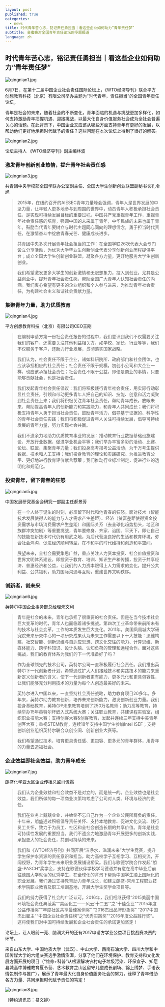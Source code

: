 ```yaml
---
layout: post
published: true
categories:
  - news
title: 时代青年苦心志，铭记责任勇担当｜看这些企业如何助力“青年责任梦”
subtitle: 金蜜蜂对全国青年责任论坛的专题报道
language: zh
---
```

## 时代青年苦心志，铭记责任勇担当｜看这些企业如何助力“青年责任梦”

![qingnian1.jpg]({{site.baseurl}}/image/qingnian1.jpg)

6月7日，在第十二届中国企业社会责任国际论坛上，《WTO经济导刊》联合平方创想教育科技（北京）有限公司举办主题为“时代青年，责任担当”的全国青年责任论坛。

青年是社会的未来，随着社会的不断变化，青年面临的机遇与挑战更加多样化，如何支持激励青年把握机遇、迎接挑战，以最大化自身价值服务社会成为全社会普遍关心的话题。在此背景下，中国企业又应该从哪些方面支持青年有更好的发展，以帮助他们更好地承担时代赋予的责任？这些问题在本次论坛上得到了很好的解答。

![qingnian2.jpg]({{site.baseurl}}/image/qingnian2.jpg)

论坛主持人 《WTO经济导刊》副主编林波

### 激发青年创新创业热情，提升青年社会责任感

![qingnian3.jpg]({{site.baseurl}}/image/qingnian3.jpg)

共青团中央学校部全国学联办公室副主任、全国大学生创新创业联盟副秘书长孔令旭

>2015年，在纽约召开的AIESEC青年力量峰会强调，青年人是世界发展的中坚力量，让年轻人更多地参与到周围的世界中，动员青年人积极承担社会责任，是实现可持续发展目标的重要过程。中国共产党重视青年工作，重视青年社会责任感的培育，强调中国的未来属于青年，中华民族的未来也属于青年，鼓励当代青年要树立与时代主题同心同向的理想信念，勇于担当时代责任，在激情奋斗中绽放青春光芒、健康成长进步。
>
>共青团中央多次开展青年社会担当的工作：在全国学联26次代表大会专门设立分享活动，为优秀大学毕业生创新创业代表分享创新创业历程提供平台；成立全国大学生创新创业联盟，凝聚各方力量，更好地服务大学生创新创业。
>
>我们希望激发更多大学生的创新激情和无限想象力，投入到创业，尤其是公益创业中，提升青年社会责任感，帮助全国广大青年人认知社会责任的内涵。我们衷心希望有更多的企业组织和个人参与进来，为推动青年社会责任，为构建社会主义和谐社会贡献力量。

### 集聚青年力量，助力优质教育

![qingnian4.jpg]({{site.baseurl}}/image/qingnian4.jpg)

平方创想教育科技（北京）有限公司CEO王刚

>在编制申请方第一份社会责任报告的过程中，我们意识到我们不仅需要关注我们的客户，还需要关注其他利益相关方，如学校、家长、行业等等，我们不仅服务于客户，还助力行业发展，贯彻落实国家战略。
>
>我们认为，社会责任不限于企业，诸如科研院所、政府部门和社会团体，也应该承担相应的社会责任；社会责任不限于规模，初创小公司和大企业一样，也应该承担社会责任；社会责任不限于公益，即便是商业的事情，只要能够贡献社会，也是社会责任。
>
>我们发起青年社会责任倡议：我们将积极践行青年社会责任，用实际行动彰显社会责任，引领和带动更多青年人把自己的知识、技能、创意和活力凝聚到社会责任上来；我们将积极关注青年社会责任，帮助青年成长，放眼未来，帮助提高青年人的创新能力和实践能力，和青年人共同成长；我们将积极支持青年人勇于担当社会责任，鼓励青年活力，倡导基于证据的、科学性的青年社会责任实践；我们将积极促进青年人关注可持续发展，倡导可持续发展的青年力量，努力实现社会共赢。
>
>我们不遗余力地助力优质教育事业的发展：推动教育行业数据基础设施建设，开放行业数据，促进学业机会平等；我们举办丰富多彩的活动、比赛、论坛、联盟，集聚青年力量；我们投身高考报考公益活动，为千万考生提供数据、技术和人工支持；我们投身教育的理论和实践研究。为推进教育公平、更好地进行教育评价献言荐策；我们推动行业标准制定，促进行业的透明化和规范化。

### 投资青年，留下青春的狂怒

![qingnian5.jpg]({{site.baseurl}}/image/qingnian5.jpg)

中国发展研究基金会研究一部副主任郝景芳

>在一个人终于诞生的时刻，必须留下时代和他青春的狂怒。面对技术（智能技术发展使得人的能力与人才需求产生差距）、经济（贫富差距使得资金投资需求与市场消费需求产生差距）和国际关系（去全球化趋势抬头，地区和族群冲突加剧）等重要挑战，青年要修身、齐家、治国、平天下，即让自己的技能在新技术时代仍有用武之地，为后代营造良好的生活和教育环境，弥合社会鸿沟，促进经济顺利转型，在不和平的时代维持和创造和平空间。
>
>展望未来，全社会需要集思广益，重点关注人力资本投资、社会价值投资和世界文明体系建设，即投资于教育、培训、知识生产和传播，投资于共享经济、普惠经济和公益，让我们的人力资本跟得上人力需求的变化，提升公共利益、公共福利，助力国际沟通与互助，重建世界文明秩序。

### 创新者，创未来
![qingnian6.jpg]({{site.baseurl}}/image/qingnian6.jpg)

英特尔中国企业事务部总经理朱文利

>青年是社会的未来，青年也承担了很重要的社会责任。但是在当今技术社会巨大变革的时代，青年人也面临着诸多挑战。第四次工业革命带来前所未有的技术与社会变革，工作的本质发生巨大变化。2011年，美国凤凰城大学研究院未来研究中心的一项研究成果认为未来工作需要以下十大技能：思维构建、社交智能、创新思维与自适应思想、跨文化交往的能力、计算思维、新媒体能力、跨学科知识、设计头脑、认知负荷的管理和远程合作。面对这些挑战，我们的教育体系为我们的下一代准备好了吗？
>
>作为全球领先的技术公司，英特尔公司一直积极履行社会责任。我们推出英特尔下一代创新者计划，希望通过扩大人们接触技术和实践技术的能力来重新定义创新者的含义，使下一代创新者更有能力、更多元化和更具包容性，让我们能够充分利用技术的力量为每个人创造最美好的未来。
>
>英特尔进入中国以来，一直坚持社会责任战略，助力教育项目20多年。多年来，英特尔助力教育创新，培养未来创新能力，激发创新创业力量。我们投身基础教育，英特尔®未来教育培训了250万名教师；助力高等教育，持续举办15年英特尔杯嵌入式系统大赛；关注职业教育，共建课程实验室，组织职业技能大赛；支持创客大赛&创客教育，发起并连续三年支持中美青年创客大赛；重视STEM教育，连续18年支持中国学生参加Intel ISEF；支持创新创业组织英特尔联合众创空间、创新创业大赛等。
>
>我们希望通过技术，培育更具责任感、更包容、更多元的青年群体，用青年的力量去造福社会。

### 企业效益即社会效益，助力青年成长

![qingnian7.jpg]({{site.baseurl}}/image/qingnian7.jpg)

朗盛化学亚太区企业传播总监肖傲霜

>我们认为企业效益和社会效益不是对立的，而是统一的。企业效益也是社会效益，我们所做的每一项商业决策均考虑了公司对人类、环境与经济的责任。
>
>我们在业务上兢兢业业，并始终不忘自己作为一个企业公民所肩负的责任。十年来，朗盛通过积极倡导责任关怀、支持本地教育、促进文化交流、践行员工关怀，致力于为员工、社区和全社会创造长期的共享价值。青年是社会可持续性发展的重要担当。我们不遗余力地激励青年开展更多的创新实践，承担更大的社会责任，共创可持续的未来。
>
>我们和《WTO经济导刊》共同开展“洁净水，滋润未来”大学生竞赛，提升学生保护水资源的责任意识和担当，助力高校学子互相学习、互相交流，开阔视野，为青年学生未来职业发展铺设桥梁。我们与歌德学院合作发起“朗盛-PASCH”奖学金，支持在歌德伙伴学校学习德语并有意在高中毕业后前往德国大学就读的优秀学生，在全球化的背景下帮助中国学生踏上国际化的职业发展。我们通过支持教育助力青年成长，如建立朗盛-常州工程职业技术学院职业教育及职工培训基地，开展大学生奖学金项目等。
>
>我们的努力获得了社会的广泛认可。2016年，我们相继获得“2015美丽中国环境社会责任典范奖”“美丽化工——风云‘十二五’”之“十佳企业”“2015年度公益传播奖”“年度社区共享最佳案例奖” “2016杰出品牌形象奖” “2017中国杰出雇主”“中国企业社会责任榜”之“优秀实践奖”“2016年度公益践行奖”。这将使我们对中国可持续发展和企业社会责任的承诺更加坚定！

论坛上，让人眼前一亮、脑洞大开的还有2017申请方学业公益项目挑战赛决赛的环节。

来自山东大学、中国地质大学（武汉）、中山大学、西南石油大学、四川大学和中国传媒大学的六组决赛选手激情澎湃，分享了他们在环境保护、教育支持和文化发展方面开展的项目（“维修+科普”从根源解决农村电子垃圾污染、环保盒子、知愿县城高中博雅教育夏令营、艺术教育之山区留守儿童成长剧场、锦上绣梦、手语表情包制作与推广），展示了青年最大化自身价值服务社会的努力，诠释了青年借助各方力量、共同承担时代赋予责任的笃定！

![qingnian8.jpg]({{site.baseurl}}/image/qingnian8.jpg)

（特约通讯员：易文婷）
